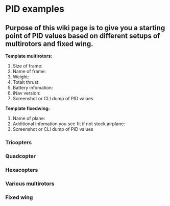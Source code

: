 # PID examples

##  Purpose of this wiki page is to give you a starting point of PID values based on different setups of multirotors and fixed wing.

**Template multirotors:**

1. Size of frame:
1. Name of frame:
1. Weight:
1. Totalt thrust:
1. Battery infomation:
1. iNav version:
1. Screenshot or CLI dump of PID values


**Template fixedwing:**

1. Name of plane:
1. Additional infomation you see fit if not stock airplane:
1. Screenshot or CLI dump of PID values

### Tricopters


### Quadcopter


### Hexacopters


### Various multirotors


### Fixed wing